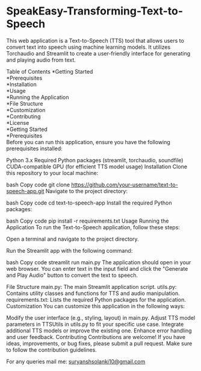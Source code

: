# SpeakEasy-Transforming-Text-to-Speech
This web application is a Text-to-Speech (TTS) tool that allows users to convert text into speech using machine learning models. It utilizes Torchaudio and Streamlit to create a user-friendly interface for generating and playing audio from text.

Table of Contents
*Getting Started <br>
*Prerequisites <br>
*Installation <br>
*Usage <br>
*Running the Application <br>
*File Structure <br>
*Customization <br>
*Contributing <br>
*License <br>
*Getting Started <br>
*Prerequisites <br>
Before you can run this application, ensure you have the following prerequisites installed:

Python 3.x
Required Python packages (streamlit, torchaudio, soundfile)
CUDA-compatible GPU (for efficient TTS model usage)
Installation
Clone this repository to your local machine:

bash
Copy code
git clone https://github.com/your-username/text-to-speech-app.git
Navigate to the project directory:

bash
Copy code
cd text-to-speech-app
Install the required Python packages:

bash
Copy code
pip install -r requirements.txt
Usage
Running the Application
To run the Text-to-Speech application, follow these steps:

Open a terminal and navigate to the project directory.

Run the Streamlit app with the following command:

bash
Copy code
streamlit run main.py
The application should open in your web browser. You can enter text in the input field and click the "Generate and Play Audio" button to convert the text to speech.

File Structure
main.py: The main Streamlit application script.
utils.py: Contains utility classes and functions for TTS and audio manipulation.
requirements.txt: Lists the required Python packages for the application.
Customization
You can customize this application in the following ways:

Modify the user interface (e.g., styling, layout) in main.py.
Adjust TTS model parameters in TTSUtils in utils.py to fit your specific use case.
Integrate additional TTS models or improve the existing one.
Enhance error handling and user feedback.
Contributing
Contributions are welcome! If you have ideas, improvements, or bug fixes, please submit a pull request. Make sure to follow the contribution guidelines.

For any queries mail me: suryanshsolanki10@gmail.com
